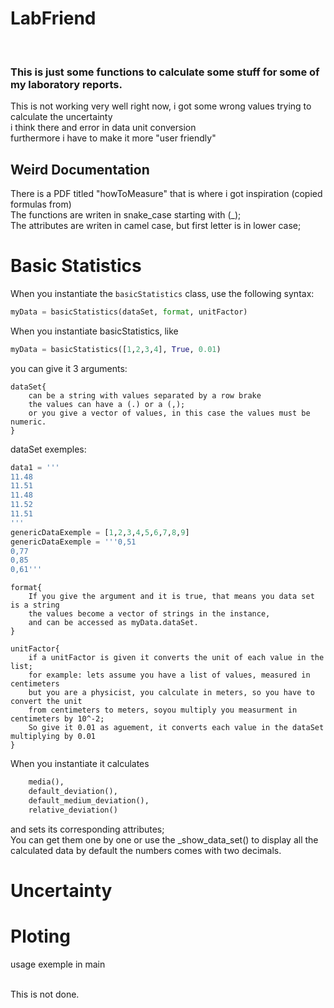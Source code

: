 <h1> LabFriend</h1><br>
<h3>This is just some functions to calculate some stuff for some of my laboratory reports.</h3>

<p>This is not working very well right now, i got some wrong values trying to calculate the uncertainty<br>
i think there and error in data unit conversion<br>
furthermore i have to make it more "user friendly"</p>

<h2> Weird Documentation </h2>
There is a PDF titled "howToMeasure" that is where i got inspiration (copied formulas from)<br>
The functions are writen in snake_case starting with (_);<br>
The attributes are writen in camel case, but first letter is in lower case;<br>

# Basic Statistics

When you instantiate the `basicStatistics` class, use the following syntax:
```python
myData = basicStatistics(dataSet, format, unitFactor)
```
When you instantiate basicStatistics, like 
```python
myData = basicStatistics([1,2,3,4], True, 0.01) 
```
you can give it 3 arguments:
```
dataSet{
    can be a string with values separated by a row brake
    the values can have a (.) or a (,);
    or you give a vector of values, in this case the values must be numeric.
}
```
dataSet exemples:

```python
data1 = '''
11.48
11.51
11.48
11.52
11.51
'''
genericDataExemple = [1,2,3,4,5,6,7,8,9]
genericDataExemple = '''0,51
0,77
0,85
0,61'''
```
```
format{
    If you give the argument and it is true, that means you data set is a string
    the values become a vector of strings in the instance,
    and can be accessed as myData.dataSet.
}
```
```
unitFactor{
    if a unitFactor is given it converts the unit of each value in the list;
    for example: lets assume you have a list of values, measured in centimeters
    but you are a physicist, you calculate in meters, so you have to convert the unit
    from centimeters to meters, soyou multiply you measurment in centimeters by 10^-2;
    So give it 0.01 as aguement, it converts each value in the dataSet multiplying by 0.01
}
```

When you instantiate it calculates<br>
```python
    media(),
    default_deviation(),
    default_medium_deviation(),
    relative_deviation()
```
and sets its corresponding attributes;<br>
You can get them one by one or use the _show_data_set() to display all the calculated data
by default the numbers comes with two decimals.<br>

# Uncertainty

# Ploting
usage exemple in main

<br>This is not done.